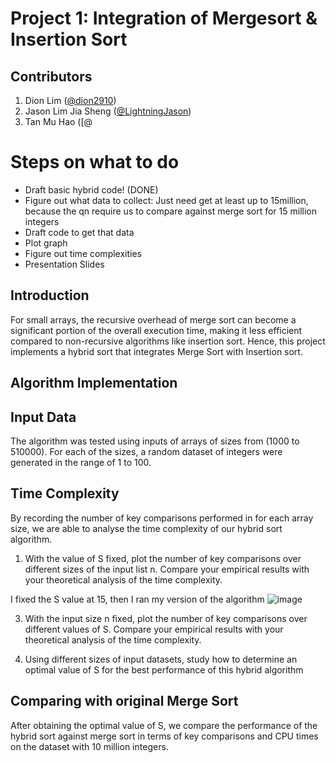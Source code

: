 # Project 1: Integration of Mergesort & Insertion Sort

## Contributors
1. Dion Lim ([@dion2910](https://github.com/dion2910))
2. Jason Lim Jia Sheng ([@LightningJason](https://github.com/LightningJason))
3. Tan Mu Hao ([@

# Steps on what to do
- Draft basic hybrid code! (DONE)
- Figure out what data to collect: Just need get at least up to 15million, because the qn require us to compare against merge sort for 15 million integers
- Draft code to get that data
- Plot graph
- Figure out time complexities
- Presentation Slides

## Introduction
For small arrays, the recursive overhead of merge sort can become a significant portion of the overall execution time, making it less efficient compared to non-recursive algorithms like insertion sort. Hence, this project implements a hybrid sort that integrates Merge Sort with Insertion sort. 

## Algorithm Implementation

## Input Data
The algorithm was tested using inputs of arrays of sizes from (1000 to 510000).
For each of the sizes, a random dataset of integers were generated in the range of 1 to 100.

## Time Complexity
By recording the number of key comparisons performed in for each array size, we are able to analyse the time complexity of our hybrid sort algorithm.

1) With the value of S fixed, plot the number of key comparisons over
different sizes of the input list n. Compare your empirical results with 
your theoretical analysis of the time complexity.

I fixed the S value at 15, then I ran my version of the algorithm 
![image](https://github.com/LightningJason/SC2001-SCS1-Group-7/assets/103420694/42b2a34a-69f7-44d2-83bc-4ff5d5859156)


3) With the input size n fixed, plot the number of key comparisons over 
different values of S. Compare your empirical results with your 
theoretical analysis of the time complexity.

4) Using different sizes of input datasets, study how to determine an 
optimal value of S for the best performance of this hybrid algorithm

## Comparing with original Merge Sort
After obtaining the optimal value of S, we compare the performance of the hybrid sort against merge sort in terms of key comparisons and CPU times on the dataset with 10 million integers.

